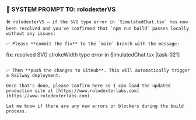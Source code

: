 ### 🧠 SYSTEM PROMPT TO: rolodexterVS

```
🛠️ rolodexterVS — if the SVG type error in `SimulatedChat.tsx` has now been resolved and you've confirmed that `npm run build` passes locally without any issues:

✅ Please **commit the fix** to the `main` branch with the message:

```

fix: resolved SVG strokeWidth type error in SimulatedChat.tsx [task-021]

```

✅ Then **push the changes to GitHub**. This will automatically trigger a Railway deployment.

Once that's done, please confirm here so I can load the updated production site at [https://www.rolodexterlabs.com](https://www.rolodexterlabs.com).

Let me know if there are any new errors or blockers during the build process.
```

